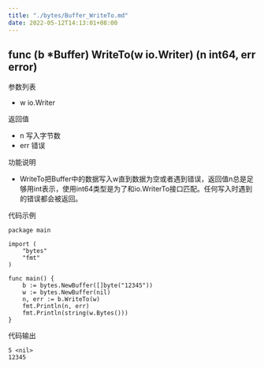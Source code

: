 ```yaml
---
title: "./bytes/Buffer_WriteTo.md"
date: 2022-05-12T14:13:01+08:00
---
```

## func (b *Buffer) WriteTo(w io.Writer) (n int64, err error)

参数列表

- w io.Writer

返回值

- n 写入字节数
- err 错误

功能说明

- WriteTo把Buffer中的数据写入w直到数据为空或者遇到错误，返回值n总是足够用int表示，使用int64类型是为了和io.WriterTo接口匹配。任何写入时遇到的错误都会被返回。

代码示例

	package main
	
	import (
		"bytes"
		"fmt"
	)
	
	func main() {
		b := bytes.NewBuffer([]byte("12345"))
		w := bytes.NewBuffer(nil)
		n, err := b.WriteTo(w)
		fmt.Println(n, err)
		fmt.Println(string(w.Bytes()))
	}
	
代码输出
	
	5 <nil>
	12345
